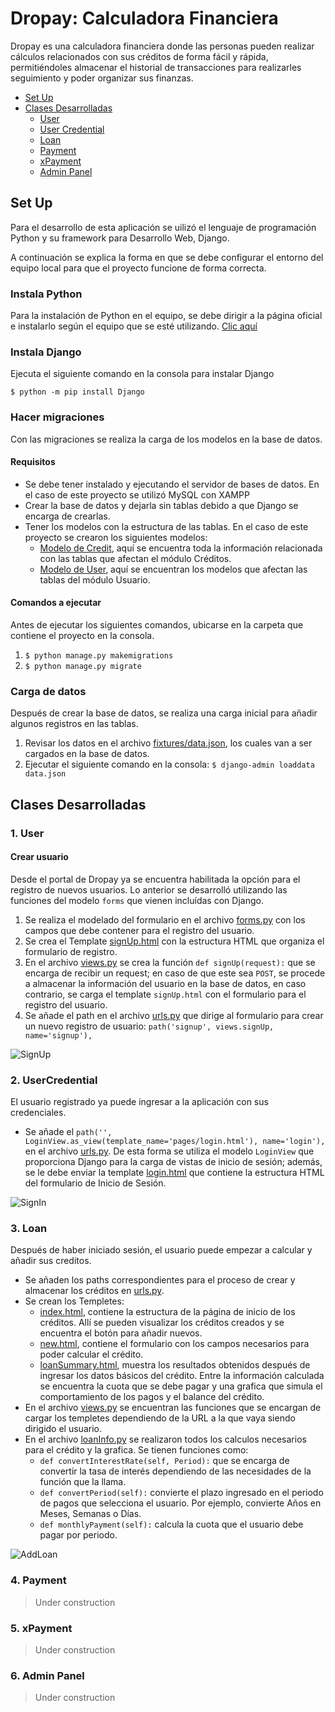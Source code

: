 # Dropay: Calculadora Financiera
Dropay es una calculadora financiera donde las personas pueden realizar cálculos relacionados con sus créditos de forma fácil y rápida, permitiéndoles almacenar el historial de transacciones para realizarles seguimiento y poder organizar sus finanzas.

- [Set Up](https://github.com/franco-arroyave/Dropay/tree/RestructureProyect#set-up)
- [Clases Desarrolladas](https://github.com/franco-arroyave/Dropay/tree/RestructureProyect#clases-desarrolladas)
  - [User](https://github.com/franco-arroyave/Dropay/tree/RestructureProyect#1-user)
  - [User Credential](https://github.com/franco-arroyave/Dropay/tree/RestructureProyect#2-usercredential)
  - [Loan](https://github.com/franco-arroyave/Dropay/tree/RestructureProyect#3-loan)
  - [Payment](https://github.com/franco-arroyave/Dropay/tree/RestructureProyect#4-payment)
  - [xPayment](https://github.com/franco-arroyave/Dropay/tree/RestructureProyect#5-xpayment)
  - [Admin Panel](https://github.com/franco-arroyave/Dropay/tree/RestructureProyect#6-admin-panel)

## Set Up
Para el desarrollo de esta aplicación se uilizó el lenguaje de programación Python y su framework para Desarrollo Web, Django.

A continuación se explica la forma en que se debe configurar el entorno del equipo local para que el proyecto funcione de forma correcta.

### Instala Python
Para la instalación de Python en el equipo, se debe dirigir a la página oficial e instalarlo según el equipo que se esté utilizando. [Clic aquí](https://www.python.org/downloads/)

### Instala Django
Ejecuta el siguiente comando en la consola para instalar Django

`$ python -m pip install Django`

### Hacer migraciones
Con las migraciones se realiza la carga de los modelos en la base de datos.

#### Requisitos
- Se debe tener instalado y ejecutando el servidor de bases de datos. En el caso de este proyecto se utilizó MySQL con XAMPP
- Crear la base de datos y dejarla sin tablas debido a que Django se encarga de crearlas.
- Tener los modelos con la estructura de las tablas. En el caso de este proyecto se crearon los siguientes modelos:
  - [Modelo de Credit](https://github.com/franco-arroyave/Dropay/blob/RestructureProyect/Credit/models.py), aquí se encuentra toda la información relacionada con las tablas que afectan el módulo Créditos.
  - [Modelo de User](https://github.com/franco-arroyave/Dropay/blob/RestructureProyect/User/models.py), aquí se encuentran los modelos que afectan las tablas del módulo Usuario.

#### Comandos a ejecutar
Antes de ejecutar los siguientes comandos, ubicarse en la carpeta que contiene el proyecto en la consola.
1. `$ python manage.py makemigrations`
2. `$ python manage.py migrate`

### Carga de datos
Después de crear la base de datos, se realiza una carga inicial para añadir algunos registros en las tablas.

1. Revisar los datos en el archivo [fixtures/data.json](https://github.com/franco-arroyave/Dropay/blob/RestructureProyect/Credit/fixtures/data.json), los cuales van a ser cargados en la base de datos.
2. Ejecutar el siguiente comando en la consola: `$ django-admin loaddata data.json`

## Clases Desarrolladas
### 1. User
#### Crear usuario
Desde el portal de Dropay ya se encuentra habilitada la opción para el registro de nuevos usuarios. Lo anterior se desarrolló utilizando las funciones del modelo `forms` que vienen incluídas con Django.

1. Se realiza el modelado del formulario en el archivo [forms.py](https://github.com/franco-arroyave/Dropay/blob/RestructureProyect/User/forms.py) con los campos que debe contener para el registro del usuario.
2. Se crea el Template [signUp.html](https://github.com/franco-arroyave/Dropay/blob/RestructureProyect/User/templates/pages/signUp.html) con la estructura HTML que organiza el formulario de registro.
3. En el archivo [views.py](https://github.com/franco-arroyave/Dropay/blob/RestructureProyect/User/views.py) se crea la función `def signUp(request):` que se encarga de recibir un request; en caso de que este sea `POST`, se procede a almacenar la información del usuario en la base de datos, en caso contrario, se carga el template `signUp.html` con el formulario para el registro del usuario.
5. Se añade el path en el archivo [urls.py](https://github.com/franco-arroyave/Dropay/blob/RestructureProyect/User/urls.py) que dirige al formulario para crear un nuevo registro de usuario: `path('signup', views.signUp, name='signup'),`

![SignUp](https://user-images.githubusercontent.com/78455296/169847885-b727f7e0-63fc-44d4-bbdb-d5651ecd6259.gif)

### 2. UserCredential
El usuario registrado ya puede ingresar a la aplicación con sus credenciales.

- Se añade el `path('', LoginView.as_view(template_name='pages/login.html'), name='login'),` en el archivo [urls.py](https://github.com/franco-arroyave/Dropay/blob/RestructureProyect/User/urls.py). De esta forma se utiliza el modelo `LoginView` que proporciona Django para la carga de vistas de inicio de sesión; además, se le debe enviar la template [login.html](https://github.com/franco-arroyave/Dropay/blob/RestructureProyect/User/templates/pages/login.html) que contiene la estructura HTML del formulario de Inicio de Sesión.

![SignIn](https://user-images.githubusercontent.com/78455296/169861722-569c5e7f-4390-4fc8-a822-57895f8d96e5.gif)

### 3. Loan
Después de haber iniciado sesión, el usuario puede empezar a calcular y añadir sus creditos.

- Se añaden los paths correspondientes para el proceso de crear y almacenar los créditos en [urls.py](https://github.com/franco-arroyave/Dropay/blob/RestructureProyect/Credit/urls.py).
- Se crean los Templetes:
  - [index.html](https://github.com/franco-arroyave/Dropay/blob/RestructureProyect/Credit/templates/pages/index.html), contiene la estructura de la página de inicio de los créditos. Allí se pueden visualizar los créditos creados y se encuentra el botón para añadir nuevos.
  - [new.html](https://github.com/franco-arroyave/Dropay/blob/RestructureProyect/Credit/templates/pages/new.html), contiene el formulario con los campos necesarios para poder calcular el crédito.
  - [loanSummary.html](https://github.com/franco-arroyave/Dropay/blob/RestructureProyect/Credit/templates/pages/loanSummary.html), muestra los resultados obtenidos después de ingresar los datos básicos del crédito. Entre la información calculada se encuentra la cuota que se debe pagar y una grafica que simula el comportamiento de los pagos y el balance del crédito.
- En el archivo [views.py](https://github.com/franco-arroyave/Dropay/blob/RestructureProyect/Credit/views.py) se encuentran las funciones que se encargan de cargar los templetes dependiendo de la URL a la que vaya siendo dirigido el usuario.
- En el archivo [loanInfo.py](https://github.com/franco-arroyave/Dropay/blob/RestructureProyect/Credit/loanInfo.py) se realizaron todos los calculos necesarios para el crédito y la grafica. Se tienen funciones como:
  - `def convertInterestRate(self, Period):` que se encarga de convertir la tasa de interés dependiendo de las necesidades de la función que la llama.
  - `def convertPeriod(self):` convierte el plazo ingresado en el periodo de pagos que selecciona el usuario. Por ejemplo, convierte Años en Meses, Semanas o Días.
  - `def monthlyPayment(self):` calcula la cuota que el usuario debe pagar por periodo.

![AddLoan](https://user-images.githubusercontent.com/78455296/169861773-85e15a9d-4e61-4793-979b-4bd472a9807c.gif)

### 4. Payment
> Under construction
### 5. xPayment
> Under construction
### 6. Admin Panel
> Under construction
